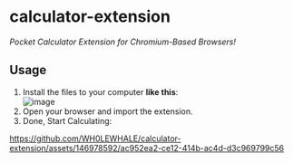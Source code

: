 # calculator-extension
*Pocket Calculator Extension for Chromium-Based Browsers!*

## Usage

1. Install the files to your computer **like this**:<br>
![image](https://github.com/WH0LEWHALE/calculator-extension/assets/146978592/72c0a203-a44b-4521-8a7c-bd0d42d2190a) 
3. Open your browser and import the extension.
4. Done, Start Calculating:

https://github.com/WH0LEWHALE/calculator-extension/assets/146978592/ac952ea2-ce12-414b-ac4d-d3c969799c56



